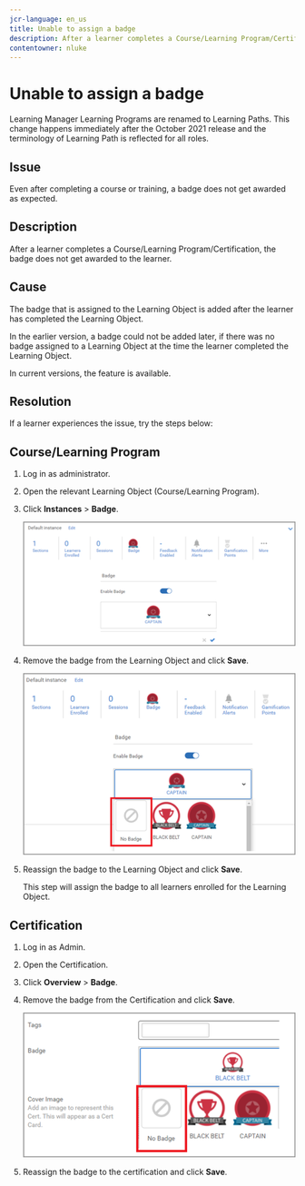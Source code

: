 ```yaml
---
jcr-language: en_us
title: Unable to assign a badge
description: After a learner completes a Course/Learning Program/Certification, the badge does not get awarded to the learner.
contentowner: nluke
---
```



# Unable to assign a badge

Learning Manager Learning Programs are renamed to Learning Paths. This change happens immediately after the October 2021 release and the terminology of Learning Path is reflected for all roles.

## Issue

Even after completing a course or training, a badge does not get awarded as expected.

## Description

After a learner completes a Course/Learning Program/Certification, the badge does not get awarded to the learner.

## Cause

The badge that is assigned to the Learning Object is added after the learner has completed the Learning Object.

In the earlier version, a badge could not be added later, if there was no badge assigned to a Learning Object at the time the learner completed the Learning Object.

In current versions, the feature is available.

## Resolution

If a learner experiences the issue, try the steps below:

## Course/Learning Program

1. Log in as administrator.  

1. Open the relevant Learning Object (Course/Learning Program).  

1. Click **Instances** > **Badge**.

   ![](assets/view-a-badge.png)

1. Remove the badge from the Learning Object and click **Save**.

   ![](assets/remove-a-badge.png)

1. Reassign the badge to the Learning Object and click **Save**. 

   This step will assign the badge to all learners enrolled for the Learning Object.

## Certification

1. Log in as Admin.  
1. Open the Certification.  
1. Click **Overview** > **Badge**.
1. Remove the badge from the Certification and click **Save**.

   ![](assets/remove-a-badge-cert.png)

1. Reassign the badge to the certification and click **Save**. 
